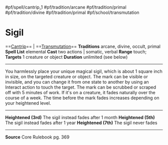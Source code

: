 #pf/spell/cantrip_1 #pf/tradition/arcane #pf/tradition/primal #pf/tradition/divine #pf/tradition/primal #pf/school/transmutation 
# Sigil
==[Cantrip](../../../Traits/Cantrip.md)== | ==[Transmutation](../../../Traits/Transmutation.md)==
**Traditions** arcane, divine, occult, primal
**Spell List** elemental
**Cast** two actions | somatic, verbal
**Range** touch; **Targets** 1 creature or object
**Duration** unlimited (see below)

---
You harmlessly place your unique magical sigil, which is about 1 square inch in size, on the targeted creature or object. The mark can be visible or invisible, and you can change it from one state to another by using an Interact action to touch the target. The mark can be scrubbed or scraped off with 5 minutes of work. If it's on a creature, it fades naturally over the course of a week. The time before the mark fades increases depending on your heightened level.

---
**Heightened (3rd)** The sigil instead fades after 1 month
**Heightened (5th)** The sigil instead fades after 1 year
**Heightened (7th)** The sigil never fades

---
**Source** Core Rulebook pg. 369